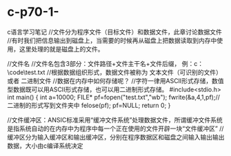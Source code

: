 # c-p70-1-
c语言学习笔记
//文件分为程序文件（目标文件）和数据文件，此章讨论数据文件
//有时我们把信息输出到磁盘上，当需要的时候再从磁盘上把数据读取到内存中使用，这里处理的就是磁盘上的文件。

//文件名
//文件名包含3部分：文件路径+文件主干名+文件后缀， 例：c：\code\test.txt
//根据数据组织形式，数据文件被称为 文本文件（可识别的文件） 或者 二进制文件
//数据在内存中如何存储呢？
//字符一律用ASCII形式存储，数值型数据既可以用ASCII形式存储，也可以用二进制形式存储。
#include<stdio.h>
int main()
{   int a=10000;
    FILE* pf=fopen("test.txt","wb");
    fwrite(&a,4,1,pf);//二进制的形式写到文件夹中
    felose(pf);
    pf=NULL;
    return 0;
}

//文件缓冲区：ANSIC标准采用“缓冲文件系统”处理数据文件，所谓缓冲文件系统是指系统自动的在内存中为程序中每一个正在使用的文件开辟一块“文件缓冲区”
//缓冲区分为输入缓冲区和输出缓冲区，分别在程序数据区和磁盘之间输入输出输出数据，大小由c编译系统决定
